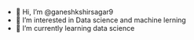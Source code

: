 - 👋 Hi, I’m @ganeshkshirsagar9
- 👀 I’m interested in Data science and machine lerning
- 🌱 I’m currently learning data science

<!---
ganeshkshirsagar9/ganeshkshirsagar9 is a ✨ special ✨ repository because its `README.md` (this file) appears on your GitHub profile.
You can click the Preview link to take a look at your changes.
--->
